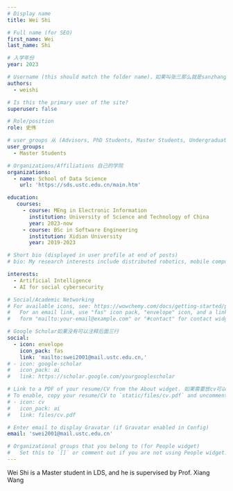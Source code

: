 ```yaml
---
# Display name
title: Wei Shi

# Full name (for SEO)
first_name: Wei
last_name: Shi

# 入学年份
year: 2023

# Username (this should match the folder name)，如果叫张三那么就是sanzhang
authors:
  - weishi

# Is this the primary user of the site? 
superuser: false

# Role/position 
role: 史伟

# user_groups 从 (Advisors, PhD Students, Master Students, Undergraduate) 从这四个里面选
user_groups:
  - Master Students

# Organizations/Affiliations 自己的学院
organizations:
  - name: School of Data Science
    url: 'https://sds.ustc.edu.cn/main.htm'

education:
   courses:
     - course: MEng in Electronic Information
       institution: University of Science and Technology of China
       year: 2023-now
     - course: BSc in Software Engineering
       institution: Xidian University
       year: 2019-2023

# Short bio (displayed in user profile at end of posts)
# bio: My research interests include distributed robotics, mobile computing and programmable matter.

interests:
  - Artificial Intelligence
  - AI for social cybersecurity

# Social/Academic Networking
# For available icons, see: https://wowchemy.com/docs/getting-started/page-builder/#icons
#   For an email link, use "fas" icon pack, "envelope" icon, and a link in the
#   form "mailto:your-email@example.com" or "#contact" for contact widget.

# Google Scholar如果没有可以注释后面三行
social:
  - icon: envelope
    icon_pack: fas
    link: 'mailto:swei2001@mail.ustc.edu.cn,'
# - icon: google-scholar
#   icon_pack: ai
#   link: https://scholar.google.com/yourgooglescholar

# Link to a PDF of your resume/CV from the About widget. 如果需要放cv可以发给我
# To enable, copy your resume/CV to `static/files/cv.pdf` and uncomment the lines below.
# - icon: cv
#   icon_pack: ai
#   link: files/cv.pdf

# Enter email to display Gravatar (if Gravatar enabled in Config)
email: 'swei2001@mail.ustc.edu.cn'

# Organizational groups that you belong to (for People widget)
#   Set this to `[]` or comment out if you are not using People widget.
---
```


Wei Shi is a Master student in LDS, and he is supervised by Prof. Xiang Wang
